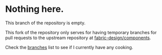 # Nothing here.

This branch of the repository is empty.

This fork of the repository only serves for having temporary branches
for pull requests to the upstream repository at [fabric-design/components](https://github.com/fabric-design/scss).

Check the [branches](https://github.com/ePaul/fabric-scss/branches/all) list to see if I currently have any cooking.